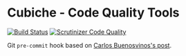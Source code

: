 # Cubiche - Code Quality Tools
[![Build Status](https://scrutinizer-ci.com/g/cubiche/cqt/badges/build.png?b=master)](https://scrutinizer-ci.com/g/cubiche/cqt/build-status/master) [![Scrutinizer Code Quality](https://scrutinizer-ci.com/g/cubiche/cqt/badges/quality-score.png?b=master)](https://scrutinizer-ci.com/g/cubiche/cqt/?branch=master)

Git `pre-commit` hook based on [Carlos Buenosvinos's post](http://carlosbuenosvinos.com/write-your-git-hooks-in-php-and-keep-them-under-git-control/).
